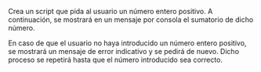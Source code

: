 Crea un script que pida al usuario un  número entero positivo. A  continuación, se mostrará en un mensaje por consola el sumatorio de dicho número. 
 
En  caso  de  que  el  usuario  no  haya  introducido  un  número  entero  positivo,  se  mostrará  un mensaje  de  error  indicativo  y  se  pedirá  de  nuevo.  Dicho  proceso  se repetirá  hasta  que  el número introducido sea correcto. 

